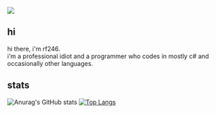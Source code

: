 ![](https://i.ibb.co/RNZ4F0h/293011040-106749442105225-7696087292675351238-n-removebg-preview.png)
## hi
hi there, i'm rf246.<br/>
i'm a professional idiot and a programmer who codes in mostly c# and occasionally other languages.
## stats
![Anurag's GitHub stats](https://github-readme-stats.vercel.app/api?username=RF246&show=reviews,discussions_started,discussions_answered,prs_merged,prs_merged_percentage&show_icons=true&theme=transparent)
[![Top Langs](https://github-readme-stats.vercel.app/api/top-langs/?username=RF246&layout=pie&show_icons=true&theme=transparent)](https://github.com/anuraghazra/github-readme-stats)
